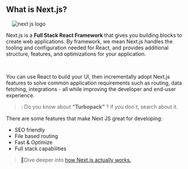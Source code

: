 ## What is Next.js?

&nbsp;&nbsp;&nbsp;&nbsp;![next js logo](./images/course-icon.png)&nbsp;&nbsp;&nbsp;&nbsp;

Next.js is a **Full Stack React Framework** that gives you building blocks to create web applications. By framework, we
mean Next.js handles the tooling and configuration needed for React, and provides additional structure, features, and
optimizations for your application.

&nbsp;
&nbsp;
&nbsp;

You can use React to build your UI, then incrementally adopt Next.js features to solve common application requirements
such as routing, data fetching, integrations - all while improving the developer and end-user experience.

>💡Do you know about **“Turbopack”** ? if you don`t, search about it.

There are some features that make Next JS great for developing:
+ SEO friendly
+ File based routing
+ Fast & Optimize
+ Full stack capabilities

>🔋Dive deeper into <a href="https://nextjs.org/learn/foundations/how-nextjs-works" target="_blank">how Next.js actually works.</a>



